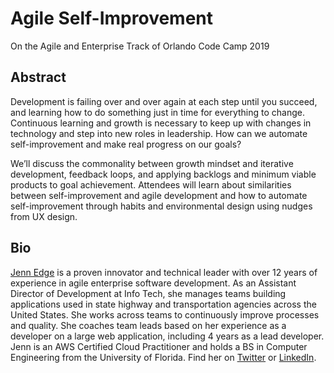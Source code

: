 # Agile Self-Improvement
On the Agile and Enterprise Track of Orlando Code Camp 2019

## Abstract
Development is failing over and over again at each step until you succeed, and learning how to do something just in time for everything to change. Continuous learning and growth is necessary to keep up with changes in technology and step into new roles in leadership. How can we automate self-improvement and make real progress on our goals? 
 
We’ll discuss the commonality between growth mindset and iterative development, feedback loops, and applying backlogs and minimum viable products to goal achievement. Attendees will learn about similarities between self-improvement and agile development and how to automate self-improvement through habits and environmental design using nudges from UX design.

## Bio
[Jenn Edge](http://jennedge.com/) is a proven innovator and technical leader with over 12 years of experience in agile enterprise software development. As an Assistant Director of Development at Info Tech, she manages teams building applications used in state highway and transportation agencies across the United States. She works across teams to continuously improve processes and quality. She coaches team leads based on her experience as a developer on a large web application, including 4 years as a lead developer. Jenn is an AWS Certified Cloud Practitioner and holds a BS in Computer Engineering from the University of Florida. Find her on [Twitter](https://twitter.com/engineer_edge) or [LinkedIn](https://www.linkedin.com/in/engineer-edge/).
